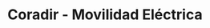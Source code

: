 ---
title: "Coradir - Movilidad Eléctrica"
url: /buenos-aires/coradir-movilidad-electrica/
shop: coche
---
